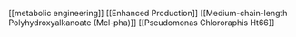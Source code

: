 [[metabolic engineering]]
[[Enhanced Production]]
[[Medium-chain-length Polyhydroxyalkanoate (Mcl-pha)]]
[[Pseudomonas Chlororaphis Ht66]]
